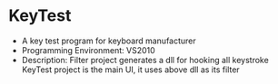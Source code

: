 KeyTest
=======

- A key test program for keyboard manufacturer
- Programming Environment: VS2010
- Description:
	Filter project generates a dll for hooking all keystroke
	KeyTest project is the main UI, it uses above dll as its filter
